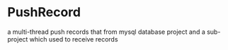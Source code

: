 # PushRecord
a multi-thread push records that from mysql database project and a sub-project which used to receive records
